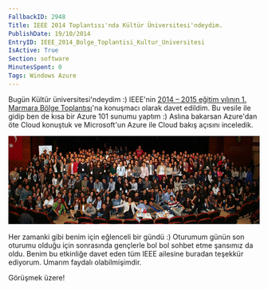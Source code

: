 ```yaml
---
FallbackID: 2948
Title: IEEE 2014 Toplantısı'nda Kültür Üniversitesi'ndeydim.
PublishDate: 19/10/2014
EntryID: IEEE_2014_Bolge_Toplantisi_Kultur_Universitesi
IsActive: True
Section: software
MinutesSpent: 0
Tags: Windows Azure
---
```

Bugün Kültür üniversitesi'ndeydim :) IEEE'nin [2014 – 2015 eğitim yılının 1. Marmara Bölge Toplantısı](http://ikuieee.org/2014-2015-iku-mbt)'na konuşmacı olarak davet edildim. Bu vesile ile gidip ben de kısa bir Azure 101 sunumu yaptım :) Aslına bakarsan Azure'dan öte Cloud konuştuk ve Microsoft'un Azure ile Cloud bakış açısını inceledik. 

![](media/IEEE_2014_Bolge_Toplantisi_Kultur_Universitesi/kultur.jpg)

Her zamanki gibi benim için eğlenceli bir gündü :) Oturumum günün son oturumu olduğu için sonrasında gençlerle bol bol sohbet etme şansımız da oldu. Benim bu etkinliğe davet eden tüm IEEE ailesine buradan teşekkür ediyorum. Umarım faydalı olabilmişimdir. 

Görüşmek üzere!
